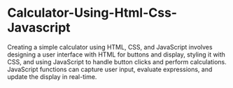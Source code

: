 # Calculator-Using-Html-Css-Javascript
Creating a simple calculator using HTML, CSS, and JavaScript involves designing a user interface with HTML for buttons and display, styling it with CSS, and using JavaScript to handle button clicks and perform calculations. JavaScript functions can capture user input, evaluate expressions, and update the display in real-time. 
